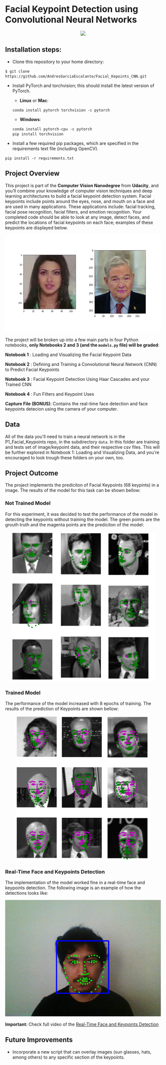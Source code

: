 [//]: # (Image References)

# Facial Keypoint Detection using Convolutional Neural Networks

<p align="center">
  <img src="gif/RT_Face_and_Facial_Keypoints.gif">
</p>

## Installation steps:
- Clone this repository to your home directory:
```
$ git clone https://github.com/AndresGarciaEscalante/Facial_Kepoints_CNN.git
```
- Install PyTorch and torchvision; this should install the latest version of PyTorch.
	
	- __Linux__ or __Mac__: 
	```
	conda install pytorch torchvision -c pytorch 
	```
	- __Windows__: 
	```
	conda install pytorch-cpu -c pytorch
	pip install torchvision
	```

- Install a few required pip packages, which are specified in the requirements text file (including OpenCV).
```
pip install -r requirements.txt
```

## Project Overview

This project is part of the **Computer Vision Nanodegree** from **Udacity**, and you’ll combine your knowledge of computer vision techniques and deep learning architectures to build a facial keypoint detection system. Facial keypoints include points around the eyes, nose, and mouth on a face and are used in many applications. These applications include: facial tracking, facial pose recognition, facial filters, and emotion recognition. Your completed code should be able to look at any image, detect faces, and predict the locations of facial keypoints on each face; examples of these keypoints are displayed below.

<p align="center">
  <img src="./images/key_pts_example.png" width = 700>
</p>

The project will be broken up into a few main parts in four Python notebooks, **only Notebooks 2 and 3 (and the `models.py` file) will be graded**:

__Notebook 1__ : Loading and Visualizing the Facial Keypoint Data

__Notebook 2__ : Defining and Training a Convolutional Neural Network (CNN) to Predict Facial Keypoints

__Notebook 3__ : Facial Keypoint Detection Using Haar Cascades and your Trained CNN

__Notebook 4__ : Fun Filters and Keypoint Uses

**Capture File (BONUS)**: Contains the real-time face detection and face keypoints detecion using the camera of your computer.  

## Data
All of the data you'll need to train a neural network is in the P1_Facial_Keypoints repo, in the subdirectory `data`. In this folder are training and tests set of image/keypoint data, and their respective csv files. This will be further explored in Notebook 1: Loading and Visualizing Data, and you're encouraged to look trough these folders on your own, too.

## Project Outcome
The project implements the prediciton of Facial Keypoints (68 keypints) in a image. The results of the model for this task can be shown bellow:  

### Not Trained Model 
For this experiment, it was decided to test the performance of the model in detecting the keypoints without training the model. The green points are the grouth truth and the magenta points are the prediciton of the model:

<p align="center">
  <img src="images/Not_Trained_Model.png">
</p>

### Trained Model
The performance of the model increased with 8 epochs of training. The results of the prediction of Keypoints are shown bellow:

<p align="center">
  <img src="images/Trained_Model.png">
</p>

### Real-Time Face and Keypoints Detection 
The implementation of the model worked fine in a real-time face and keypoints detection. The following image is an example of how the detections looks like:

<p align="center">
  <img src="images/RT_Detection.png">
</p>

**Important:** Check full video of the [Real-Time Face and Keypoints Detection](https://youtu.be/oqTI572XIwc)


## Future Improvements
- Incorporate a new script that can overlay images (sun glasses, hats, among others) to any specific section of the keypoints. 
